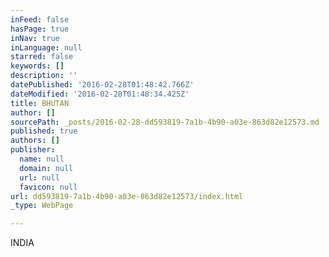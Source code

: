 ```yaml
---
inFeed: false
hasPage: true
inNav: true
inLanguage: null
starred: false
keywords: []
description: ''
datePublished: '2016-02-28T01:48:42.766Z'
dateModified: '2016-02-28T01:48:34.425Z'
title: BHUTAN
author: []
sourcePath: _posts/2016-02-28-dd593819-7a1b-4b90-a03e-863d82e12573.md
published: true
authors: []
publisher:
  name: null
  domain: null
  url: null
  favicon: null
url: dd593819-7a1b-4b90-a03e-863d82e12573/index.html
_type: WebPage

---
```

INDIA